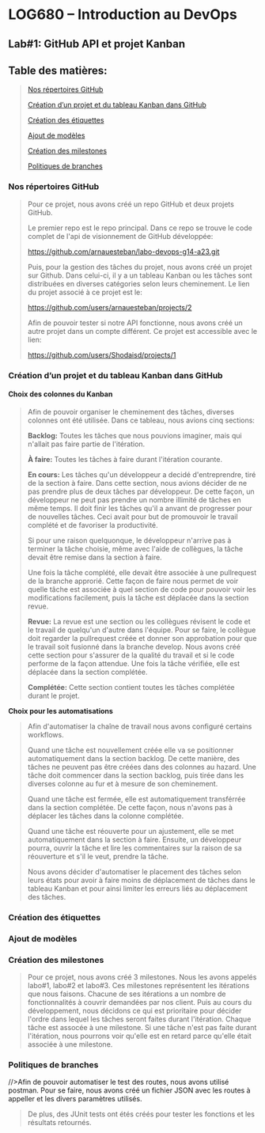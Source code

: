 # LOG680 – Introduction au DevOps

## Lab#1: GitHub API et projet Kanban

## **Table des matières:**
>[Nos répertoires GitHub](#nos-répertoires-github)
>
>[Création d’un projet et du tableau Kanban dans GitHub](#création-dun-projet-et-du-tableau-kanban-dans-github)
>
>[Création des étiquettes](#création-des-étiquettes)
>
>[Ajout de modèles](#ajout-de-modèles)
>
>[Création des milestones](#création-des-milestones)
>
>[Politiques de branches](#politiques-de-branches)

### Nos répertoires GitHub

>Pour ce projet, nous avons créé un repo GitHub et deux projets GitHub. 
>
> Le premier repo est le repo principal. Dans ce repo se trouve le code complet de l'api de visionnement de GitHub développée:
>
>https://github.com/arnauesteban/labo-devops-g14-a23.git
>
>Puis, pour la gestion des tâches du projet, nous avons créé un projet sur Github. Dans celui-ci, il y a un tableau Kanban ou les tâches sont distribuées en diverses catégories selon leurs cheminement. Le lien du projet associé à ce projet est le:
>
>https://github.com/users/arnauesteban/projects/2
>
>Afin de pouvoir tester si notre API fonctionne, nous avons créé un autre projet dans un compte différent. Ce projet est accessible avec le lien:
>
>https://github.com/users/Shodaisd/projects/1

### Création d’un projet et du tableau Kanban dans GitHub
#### **Choix des colonnes du Kanban**
>Afin de pouvoir organiser le cheminement des tâches,  diverses colonnes ont été utilisée. Dans ce tableau, nous avions cinq sections:
>
>**Backlog:** Toutes les tâches que nous pouvions imaginer, mais qui n'allait pas faire partie de l'itération.
>
>**À faire:** Toutes les tâches à faire durant l'itération courante.
>
>**En cours:** Les tâches qu'un développeur a decidé d'entreprendre, tiré de la section à faire. Dans cette section, nous avions décider de ne pas prendre plus de deux tâches par développeur. De cette façon, un développeur ne peut pas prendre un nombre illimité de tâches en même temps. Il doit finir les tâches qu'il a anvant de progresser pour de nouvelles tâches. Ceci avait pour but de promouvoir le travail complété et de favoriser la productivité. 
>
>Si pour une raison quelquonque, le développeur n'arrive pas à terminer la tâche choisie, même avec l'aide de collègues, la tâche devait être remise dans la section à faire.
>
>Une fois la tâche complété, elle devait être associée à une pullrequest de la branche approrié. Cette façon de faire nous permet de voir quelle tâche est associée à quel section de code pour pouvoir voir les modifications facilement, puis la tâche est déplacée dans la section revue.
>
>**Revue:** La revue est une section ou les collègues révisent le code et le travail de quelqu'un d'autre dans l'équipe. Pour se faire, le collègue doit regarder la pullrequest créée et donner son approbation pour que le travail soit fusionné dans la branche develop. Nous avons créé cette section pour s'assurer de la qualité du travail et si le code performe de la façon attendue. Une fois la tâche vérifiée, elle est déplacée dans la section complétée.
>
>
>**Complétée:** Cette section contient toutes les tâches complétée durant le projet. 

**Choix pour les automatisations**
>Afin d'automatiser la chaîne de travail nous avons configuré certains workflows. 
>
>Quand une tâche est nouvellement créée elle va se positionner automatiquement dans la section backlog. De cette manière, des tâches ne peuvent pas être créées dans des colonnes au hazard. Une tâche doit commencer dans la section backlog, puis tirée dans les diverses colonne au fur et à mesure de son cheminement.
>
>Quand une tâche est fermée, elle est automatiquement transférrée dans la section complétée. De cette façon, nous n'avons pas à déplacer les tâches dans la colonne complétée.
>
>Quand une tâche est réouverte pour un ajustement, elle se met automatiquement dans la section à faire. Ensuite, un développeur pourra, ouvrir la tâche et lire les commentaires sur la raison de sa réouverture et s'il le veut, prendre la tâche.
>
>Nous avons décider d'automatiser le placement des tâches selon leurs états pour avoir à faire moins de déplacement de tâches dans le tableau Kanban et pour ainsi limiter les erreurs liés au déplacement des tâches.

### Création des étiquettes

### Ajout de modèles

### Création des milestones
>Pour ce projet, nous avons créé 3 milestones. Nous les avons appelés labo#1, labo#2 et labo#3. Ces milestones représentent les itérations que nous faisons. Chacune de ses itérations a un nombre de fonctionnalités à couvrir demandées par nos client. Puis au cours du développement, nous décidons ce qui est prioritaire pour décider l'ordre dans lequel les tâches seront faites durant l'itération. Chaque tâche est assocée à une milestone. Si une tâche n'est pas faite durant l'itération, nous pourrons voir qu'elle est en retard parce qu'elle était associée à une milestone.
### Politiques de branches


//>Afin de pouvoir automatiser le test des routes, nous avons utilisé postman. Pour se faire, nous avons créé un fichier JSON avec les routes à appeller et les divers paramètres utilisés.
>
>De plus, des JUnit tests ont étés créés pour tester les fonctions et les résultats retournés.
